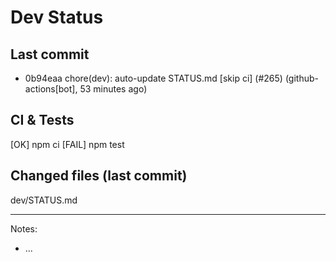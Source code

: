 # Dev Status

## Last commit
- 0b94eaa chore(dev): auto-update STATUS.md [skip ci] (#265) (github-actions[bot], 53 minutes ago)
## CI & Tests
[OK] npm ci
[FAIL] npm test

## Changed files (last commit)
dev/STATUS.md

---
Notes:
- ...
